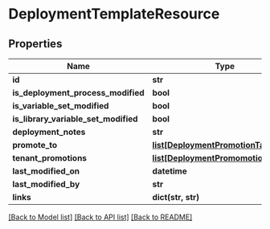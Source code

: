# DeploymentTemplateResource

## Properties
Name | Type | Description | Notes
------------ | ------------- | ------------- | -------------
**id** | **str** |  | [optional] 
**is_deployment_process_modified** | **bool** |  | [optional] 
**is_variable_set_modified** | **bool** |  | [optional] 
**is_library_variable_set_modified** | **bool** |  | [optional] 
**deployment_notes** | **str** |  | [optional] 
**promote_to** | [**list[DeploymentPromotionTarget]**](DeploymentPromotionTarget.md) |  | [optional] 
**tenant_promotions** | [**list[DeploymentPromomotionTenant]**](DeploymentPromomotionTenant.md) |  | [optional] 
**last_modified_on** | **datetime** |  | [optional] 
**last_modified_by** | **str** |  | [optional] 
**links** | **dict(str, str)** |  | [optional] 

[[Back to Model list]](../README.md#documentation-for-models) [[Back to API list]](../README.md#documentation-for-api-endpoints) [[Back to README]](../README.md)


